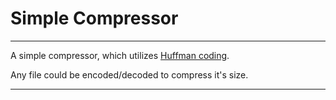 # Simple Compressor

---

A simple compressor, which utilizes [Huffman coding](https://en.wikipedia.org/wiki/Huffman_coding).

Any file could be encoded/decoded to compress it's size.

---